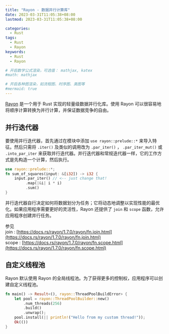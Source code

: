 ```yaml
---
title: "Rayon - 数据并行计算库"
date: 2023-03-31T11:05:38+08:00
lastmod: 2023-03-31T11:05:38+08:00

categories:
  - Rust
tags:
  - Rust
  - Rayon
keywords: 
  - Rust
  - Rayon

# 开启数学公式渲染，可选值： mathjax, katex
#math: mathjax

# 开启各种图渲染，如流程图、时序图、类图等
#mermaid: true
---
```


[Rayon](https://github.com/rayon-rs/rayon) 是一个用于 Rust 实现的轻量级数据并行化库。使用 Rayon 可以很容易地将顺序计算转换为并行计算，并保证数据竞争的自由。

<!--more-->

## 并行迭代器

要使用并行迭代器，首先通过在模块中添加 `use rayon::prelude::*` 来导入特征。然后只需将 `.iter()` 及类似的调用改为 `.par_iter()` ， `.par_iter_mut()` 或 `.into_par_iter` 来获取并行迭代器。并行迭代器和常规迭代器一样，它的工作方式是先构造一个计算，然后执行。

```rust
use rayon::prelude::*;
fn sum_of_squares(input: &[i32]) -> i32 {
    input.par_iter() // <-- just change that!
         .map(|&i| i * i)
         .sum()
}
```

并行迭代器自行决定如何将数据划分为任务；它将动态地调整以实现性能的最优化。如果应用程序需要更好的灵活性，Rayon 还提供了 `join` 和 `scope` 函数，允许应用程序创建并行任务。

参见  
join : [https://docs.rs/rayon/1.7.0/rayon/fn.join.html](https://docs.rs/rayon/1.7.0/rayon/fn.join.html)  
scope : [https://docs.rs/rayon/1.7.0/rayon/fn.scope.html](https://docs.rs/rayon/1.7.0/rayon/fn.scope.html)


## 自定义线程池

Rayon 默认使用 Rayon 的全局线程池。为了获得更多的控制权，应用程序可以创建自定义线程池。

```rust
fn main() -> Result<(), rayon::ThreadPoolBuildError> {
    let pool = rayon::ThreadPoolBuilder::new()
        .num_threads(256)
        .build()
        .unwrap();
    pool.install(|| println!("Hello from my custom thread!"));
    Ok(())
}
```